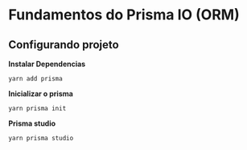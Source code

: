 # Fundamentos do Prisma IO (ORM)

## Configurando projeto

**Instalar Dependencias**

`yarn add prisma`

**Inicializar o prisma**

`yarn prisma init`

**Prisma studio**

`yarn prisma studio`